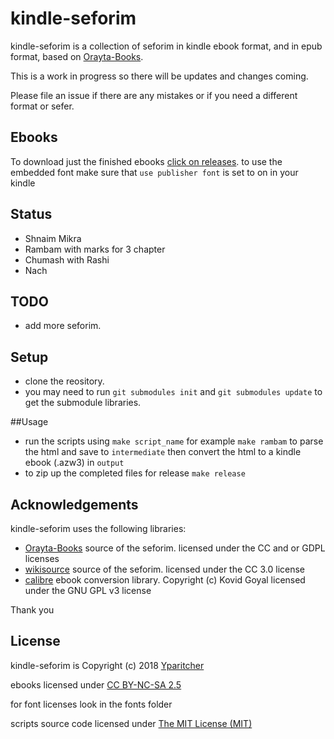 # kindle-seforim
kindle-seforim is a collection of seforim in kindle ebook format, and in epub format, based on [Orayta-Books](https://github.com/MosheWagner/Orayta-Books).

This is a work in progress so there will be updates and changes coming.

Please file an issue if there are any mistakes or if you need a different format or sefer.

## Ebooks
To download just the finished ebooks [click on releases](https://github.com/yparitcher/kindle-seforim/releases/latest). to use the embedded font make sure that `use publisher font` is set to on in your kindle

## Status
- Shnaim Mikra
- Rambam with marks for 3 chapter
- Chumash with Rashi
- Nach

## TODO
- add more seforim.

## Setup
- clone the reository.
- you may need to run `git submodules init` and `git submodules update` to get the submodule libraries.

##Usage
- run the scripts using `make script_name` for example `make rambam` to parse the html and save to `intermediate` then convert the html to a kindle ebook (.azw3) in `output`
- to zip up the completed files for release `make release`

## Acknowledgements
kindle-seforim uses the following libraries:

- [Orayta-Books](https://github.com/MosheWagner/Orayta-Books) source of the seforim.
licensed under the CC and or GDPL licenses
- [wikisource](https://he.wikisource.org) source of the seforim.
licensed under the CC 3.0 license
- [calibre](https://calibre-ebook.com/) ebook conversion library.
Copyright (c) Kovid Goyal
licensed under the GNU GPL v3 license

Thank you

## License
kindle-seforim is Copyright (c) 2018 [Yparitcher](https://github.com/yparitcher)

ebooks licensed under [CC BY-NC-SA 2.5](https://creativecommons.org/licenses/by-nc-sa/2.5/legalcode)

for font licenses look in the fonts folder

scripts source code licensed under [The MIT License (MIT)](http://opensource.org/licenses/mit-license.php)
